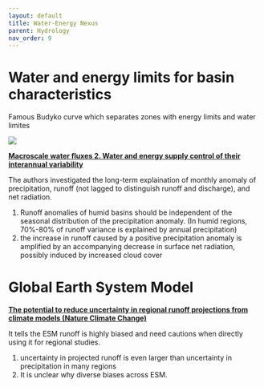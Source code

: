 ```yaml
---
layout: default
title: Water-Energy Nexus
parent: Hydrology
nav_order: 9
---
```



# Water and energy limits for basin characteristics

Famous Budyko curve which separates zones with energy limits and water limites
<p>
  <img src="https://thisearthsite.files.wordpress.com/2016/11/budyko.png?w=840">
</p>

__[Macroscale water fluxes 2. Water and energy supply control of their interannual variability](https://agupubs.onlinelibrary.wiley.com/doi/full/10.1029/2001WR000760)__

The authors investigated the long-term explaination of monthly anomaly of precipitation, runoff (not lagged to distinguish runoff and discharge), and net radiation.

1. Runoff anomalies of humid basins should be independent of the seasonal distribution of the precipitation anomaly. (In humid regions, 70%-80% of runoff variance is explained by annual precipitation)
2. the increase in runoff caused by a positive precipitation anomaly is amplified by an accompanying decrease in surface net radiation, possibly induced by increased cloud cover

# Global Earth System Model

__[The potential to reduce uncertainty in regional runoff projections from climate models (Nature Climate Change)](https://www.nature.com/articles/s41558-019-0639-x)__

It tells the ESM runoff is highly biased and need cautions when directly using it for regional studies.

1. uncertainty in projected runoff is even larger than uncertainty in precipitation in many regions 
2. It is unclear why diverse biases across ESM.
